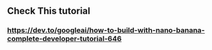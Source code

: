 ## Check This tutorial
### https://dev.to/googleai/how-to-build-with-nano-banana-complete-developer-tutorial-646